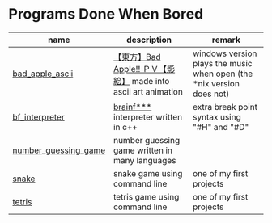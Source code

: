 # Programs Done When Bored

name | description | remark
--- | --- | ---
[bad_apple_ascii](bad_apple_ascii) | [【東方】Bad Apple!! ＰＶ【影絵】](https://www.youtube.com/watch?v=FtutLA63Cp8) made into ascii art animation | windows version plays the music when open (the \*nix version does not)
[bf_interpreter](bf_interpreter) | [brainf***](https://en.wikipedia.org/wiki/Brainfuck) interpreter written in c++ | extra break point syntax using "#H" and "#D"
[number_guessing_game](number_guessing_game) | number guessing game written in many languages | 
[snake](snake) | snake game using command line | one of my first projects
[tetris](tetris) | tetris game using command line | one of my first projects

